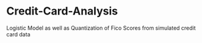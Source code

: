 # Credit-Card-Analysis
Logistic Model as well as Quantization of Fico Scores from simulated credit card data 
